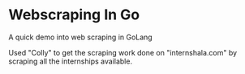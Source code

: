 # Webscraping In Go
A quick demo into web scraping in GoLang

Used "Colly" to get the scraping work done on "internshala.com" by scraping all the internships available.
